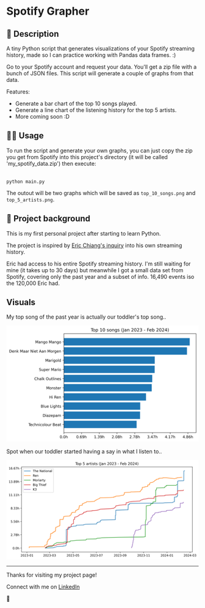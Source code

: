 # Spotify Grapher

## 📖 Description

A tiny Python script that generates visualizations of your Spotify streaming history, made so I can practice working with Pandas data frames. :)

Go to your Spotify account and request your data. You'll get a zip file with a bunch of JSON files. This script will generate a couple of graphs from that data.

Features:

- Generate a bar chart of the top 10 songs played.
- Generate a line chart of the listening history for the top 5 artists.
- More coming soon :D 

## 👩‍💻 Usage

To run the script and generate your own graphs, you can just copy the zip you get from Spotify into this project's directory (it will be called 'my_spotify_data.zip') then execute:

```

python main.py

```

The outout will be two graphs which will be saved as `top_10_songs.png` and `top_5_artists.png`.

## 📂 Project background
This is my first personal project after starting to learn Python.

The project is inspired by [Eric Chiang's inquiry](https://ericchiang.github.io/post/spotify/) into his own streaming history.

Eric had access to his entire Spotify streaming history. I'm still waiting for mine (it takes up to 30 days) but meanwhile I got a small data set from Spotify, covering only the past year and a subset of info. 16,490 events iso the 120,000 Eric had.

## Visuals 

My top song of the past year is actually our toddler's top song.. 

![top-songs](top_10_songs.png)

Spot when our toddler started having a say in what I listen to..

![top-artists](top_5_artists.png)


---

Thanks for visiting my project page!

Connect with me on [LinkedIn](https://www.linkedin.com/in/mirunasuru/) 

🤍
